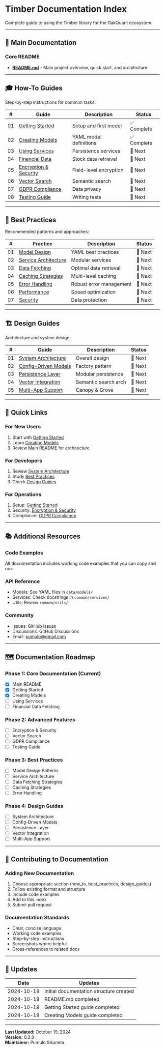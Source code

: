 # Timber Documentation Index

Complete guide to using the Timber library for the OakQuant ecosystem.

---

## 📖 Main Documentation

### Core README
- **[README.md](README.md)** - Main project overview, quick start, and architecture

---

## 🎓 How-To Guides

Step-by-step instructions for common tasks:

| # | Guide | Description | Status |
|---|-------|-------------|--------|
| 01 | [Getting Started](documentation/how_to/01_getting_started.md) | Setup and first model | ✅ Complete |
| 02 | [Creating Models](documentation/how_to/02_creating_models.md) | YAML model definitions | ✅ Complete |
| 03 | [Using Services](documentation/how_to/03_using_services.md) | Persistence services | 📝 Next |
| 04 | [Financial Data](documentation/how_to/04_financial_data_fetching.md) | Stock data retrieval | 📝 Next |
| 05 | [Encryption & Security](documentation/how_to/05_encryption_and_security.md) | Field-level encryption | 📝 Next |
| 06 | [Vector Search](documentation/how_to/06_vector_search.md) | Semantic search | 📝 Next |
| 07 | [GDPR Compliance](documentation/how_to/07_gdpr_compliance.md) | Data privacy | 📝 Next |
| 08 | [Testing Guide](documentation/how_to/08_testing_guide.md) | Writing tests | 📝 Next |

---

## 🌟 Best Practices

Recommended patterns and approaches:

| # | Practice | Description | Status |
|---|----------|-------------|--------|
| 01 | [Model Design](documentation/best_practices/01_model_design_patterns.md) | YAML best practices | 📝 Next |
| 02 | [Service Architecture](documentation/best_practices/02_service_architecture.md) | Modular services | 📝 Next |
| 03 | [Data Fetching](documentation/best_practices/03_data_fetching_strategies.md) | Optimal data retrieval | 📝 Next |
| 04 | [Caching Strategies](documentation/best_practices/04_caching_strategies.md) | Multi-level caching | 📝 Next |
| 05 | [Error Handling](documentation/best_practices/05_error_handling.md) | Robust error management | 📝 Next |
| 06 | [Performance](documentation/best_practices/06_performance_optimization.md) | Speed optimization | 📝 Next |
| 07 | [Security](documentation/best_practices/07_security_best_practices.md) | Data protection | 📝 Next |

---

## 🏗️ Design Guides

Architecture and system design:

| # | Guide | Description | Status |
|---|-------|-------------|--------|
| 01 | [System Architecture](documentation/design_guides/01_system_architecture.md) | Overall design | 📝 Next |
| 02 | [Config-Driven Models](documentation/design_guides/02_config_driven_models.md) | Factory pattern | 📝 Next |
| 03 | [Persistence Layer](documentation/design_guides/03_persistence_layer.md) | Modular persistence | 📝 Next |
| 04 | [Vector Integration](documentation/design_guides/04_vector_integration.md) | Semantic search arch | 📝 Next |
| 05 | [Multi-App Support](documentation/design_guides/05_multi_app_support.md) | Canopy & Grove | 📝 Next |

---

## 🚀 Quick Links

### For New Users
1. Start with [Getting Started](documentation/how_to/01_getting_started.md)
2. Learn [Creating Models](documentation/how_to/02_creating_models.md)
3. Review [Main README](README.md) for architecture

### For Developers
1. Review [System Architecture](documentation/design_guides/01_system_architecture.md)
2. Study [Best Practices](documentation/best_practices/)
3. Check [Design Guides](documentation/design_guides/)

### For Operations
1. Setup: [Getting Started](documentation/how_to/01_getting_started.md)
2. Security: [Encryption & Security](documentation/how_to/05_encryption_and_security.md)
3. Compliance: [GDPR Compliance](documentation/how_to/07_gdpr_compliance.md)

---

## 📚 Additional Resources

### Code Examples
All documentation includes working code examples that you can copy and run.

### API Reference
- Models: See YAML files in `data/models/`
- Services: Check docstrings in `common/services/`
- Utils: Review `common/utils/`

### Community
- Issues: GitHub Issues
- Discussions: GitHub Discussions
- Email: pumulo@gmail.com

---

## 🗺️ Documentation Roadmap

### Phase 1: Core Documentation (Current)
- [x] Main README
- [x] Getting Started
- [x] Creating Models
- [ ] Using Services
- [ ] Financial Data Fetching

### Phase 2: Advanced Features
- [ ] Encryption & Security
- [ ] Vector Search
- [ ] GDPR Compliance
- [ ] Testing Guide

### Phase 3: Best Practices
- [ ] Model Design Patterns
- [ ] Service Architecture
- [ ] Data Fetching Strategies
- [ ] Caching Strategies
- [ ] Error Handling

### Phase 4: Design Guides
- [ ] System Architecture
- [ ] Config-Driven Models
- [ ] Persistence Layer
- [ ] Vector Integration
- [ ] Multi-App Support

---

## 📝 Contributing to Documentation

### Adding New Documentation
1. Choose appropriate section (how_to, best_practices, design_guides)
2. Follow existing format and structure
3. Include code examples
4. Add to this index
5. Submit pull request

### Documentation Standards
- Clear, concise language
- Working code examples
- Step-by-step instructions
- Screenshots where helpful
- Cross-references to related docs

---

## 🔄 Updates

| Date | Updates |
|------|---------|
| 2024-10-19 | Initial documentation structure created |
| 2024-10-19 | README.md completed |
| 2024-10-19 | Getting Started guide completed |
| 2024-10-19 | Creating Models guide completed |

---

**Last Updated:** October 19, 2024  
**Version:** 0.2.0  
**Maintainer:** Pumulo Sikaneta